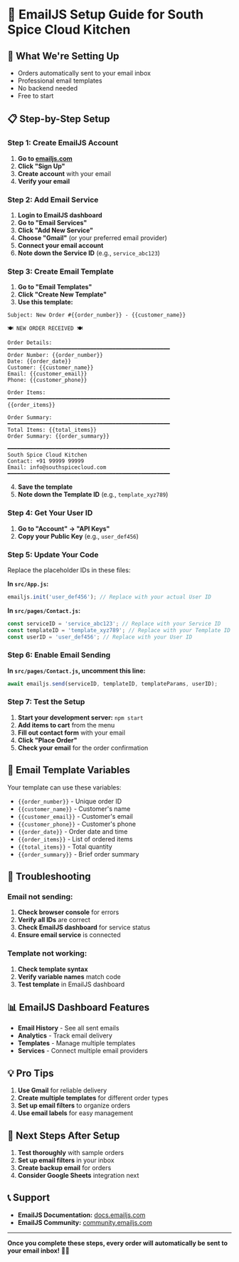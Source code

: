 # 📧 EmailJS Setup Guide for South Spice Cloud Kitchen

## 🎯 **What We're Setting Up**
- Orders automatically sent to your email inbox
- Professional email templates
- No backend needed
- Free to start

## 📋 **Step-by-Step Setup**

### **Step 1: Create EmailJS Account**

1. **Go to [emailjs.com](https://emailjs.com)**
2. **Click "Sign Up"**
3. **Create account** with your email
4. **Verify your email**

### **Step 2: Add Email Service**

1. **Login to EmailJS dashboard**
2. **Go to "Email Services"**
3. **Click "Add New Service"**
4. **Choose "Gmail"** (or your preferred email provider)
5. **Connect your email account**
6. **Note down the Service ID** (e.g., `service_abc123`)

### **Step 3: Create Email Template**

1. **Go to "Email Templates"**
2. **Click "Create New Template"**
3. **Use this template:**

```
Subject: New Order #{{order_number}} - {{customer_name}}

🍽️ NEW ORDER RECEIVED 🍽️

Order Details:
━━━━━━━━━━━━━━━━━━━━━━━━━━━━━━━━━━━━━━━━━━━━━━━━━━━
Order Number: {{order_number}}
Date: {{order_date}}
Customer: {{customer_name}}
Email: {{customer_email}}
Phone: {{customer_phone}}

Order Items:
━━━━━━━━━━━━━━━━━━━━━━━━━━━━━━━━━━━━━━━━━━━━━━━━━━━
{{order_items}}

Order Summary:
━━━━━━━━━━━━━━━━━━━━━━━━━━━━━━━━━━━━━━━━━━━━━━━━━━━
Total Items: {{total_items}}
Order Summary: {{order_summary}}

━━━━━━━━━━━━━━━━━━━━━━━━━━━━━━━━━━━━━━━━━━━━━━━━━━━
South Spice Cloud Kitchen
Contact: +91 99999 99999
Email: info@southspicecloud.com
━━━━━━━━━━━━━━━━━━━━━━━━━━━━━━━━━━━━━━━━━━━━━━━━━━━
```

4. **Save the template**
5. **Note down the Template ID** (e.g., `template_xyz789`)

### **Step 4: Get Your User ID**

1. **Go to "Account" → "API Keys"**
2. **Copy your Public Key** (e.g., `user_def456`)

### **Step 5: Update Your Code**

Replace the placeholder IDs in these files:

**In `src/App.js`:**
```javascript
emailjs.init('user_def456'); // Replace with your actual User ID
```

**In `src/pages/Contact.js`:**
```javascript
const serviceID = 'service_abc123'; // Replace with your Service ID
const templateID = 'template_xyz789'; // Replace with your Template ID
const userID = 'user_def456'; // Replace with your User ID
```

### **Step 6: Enable Email Sending**

**In `src/pages/Contact.js`, uncomment this line:**
```javascript
await emailjs.send(serviceID, templateID, templateParams, userID);
```

### **Step 7: Test the Setup**

1. **Start your development server:** `npm start`
2. **Add items to cart** from the menu
3. **Fill out contact form** with your email
4. **Click "Place Order"**
5. **Check your email** for the order confirmation

## 📧 **Email Template Variables**

Your template can use these variables:
- `{{order_number}}` - Unique order ID
- `{{customer_name}}` - Customer's name
- `{{customer_email}}` - Customer's email
- `{{customer_phone}}` - Customer's phone
- `{{order_date}}` - Order date and time
- `{{order_items}}` - List of ordered items
- `{{total_items}}` - Total quantity
- `{{order_summary}}` - Brief order summary

## 🔧 **Troubleshooting**

### **Email not sending:**
1. **Check browser console** for errors
2. **Verify all IDs** are correct
3. **Check EmailJS dashboard** for service status
4. **Ensure email service** is connected

### **Template not working:**
1. **Check template syntax**
2. **Verify variable names** match code
3. **Test template** in EmailJS dashboard

## 📊 **EmailJS Dashboard Features**

- **Email History** - See all sent emails
- **Analytics** - Track email delivery
- **Templates** - Manage multiple templates
- **Services** - Connect multiple email providers

## 💡 **Pro Tips**

1. **Use Gmail** for reliable delivery
2. **Create multiple templates** for different order types
3. **Set up email filters** to organize orders
4. **Use email labels** for easy management

## 🚀 **Next Steps After Setup**

1. **Test thoroughly** with sample orders
2. **Set up email filters** in your inbox
3. **Create backup email** for orders
4. **Consider Google Sheets** integration next

## 📞 **Support**

- **EmailJS Documentation:** [docs.emailjs.com](https://docs.emailjs.com)
- **EmailJS Community:** [community.emailjs.com](https://community.emailjs.com)

---

**Once you complete these steps, every order will automatically be sent to your email inbox!** 📧✨ 